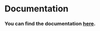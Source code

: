 # Documentation

### You can find the documentation [here](https://b1lodhand.github.io/absent-dialogues/).